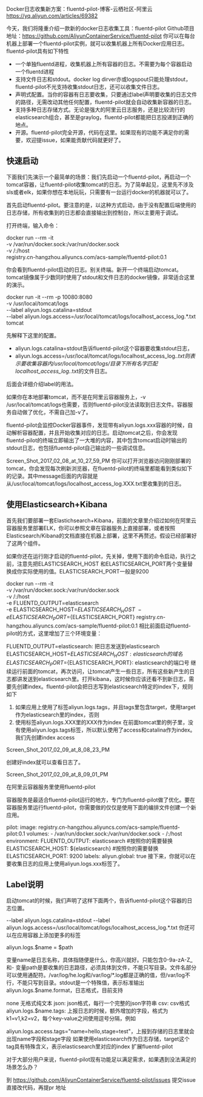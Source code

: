 

Docker日志收集新方案：fluentd-pilot-博客-云栖社区-阿里云
 https://yq.aliyun.com/articles/69382

今天，我们将隆重介绍一款新的docker日志收集工具：fluentd-pilot Github项目地址：https://github.com/AliyunContainerService/fluentd-pilot 你可以在每台机器上部署一个fluentd-pilot实例，就可以收集机器上所有Docker应用日志。fluentd-pilot具有如下特性

* 一个单独fluentd进程，收集机器上所有容器的日志。不需要为每个容器启动一个fluentd进程
* 支持文件日志和stdout。docker log dirver亦或logspout只能处理stdout，fluentd-pilot不光支持收集stdout日志，还可以收集文件日志。
* 声明式配置。当你的容器有日志要收集，只要通过label声明要收集的日志文件的路径，无需改动其他任何配置，fluentd-pilot就会自动收集新容器的日志。
* 支持多种日志存储方式。无论是强大的阿里云日志服务，还是比较流行的elasticsearch组合，甚至是graylog，fluentd-pilot都能把日志投递到正确的地点。
* 开源。fluentd-pilot完全开源，代码在这里。如果现有的功能不满足你的需要，欢迎提issue，如果能贡献代码就更好了。

## 快速启动

下面我们先演示一个最简单的场景：我们先启动一个fluentd-pilot，再启动一个tomcat容器，让fluentd-pilot收集tomcat的日志。为了简单起见，这里先不涉及sls或者elk，如果你想在本地玩玩，只需要有一台运行docker的机器就可以了。

首先启动fluentd-pilot。要注意的是，以这种方式启动，由于没有配置后端使用的日志存储，所有收集到的日志都会直接输出到控制台，所以主要用于调试。

打开终端，输入命令：

docker run --rm -it \
    -v /var/run/docker.sock:/var/run/docker.sock \
    -v /:/host \
    registry.cn-hangzhou.aliyuncs.com/acs-sample/fluentd-pilot:0.1


你会看到fluentd-pilot启动的日志。别关终端。新开一个终端启动tomcat。tomcat镜像属于少数同时使用了stdout和文件日志的docker镜像，非常适合这里的演示。

docker run -it --rm  -p 10080:8080 \
-v /usr/local/tomcat/logs \
--label aliyun.logs.catalina=stdout \
--label aliyun.logs.access=/usr/local/tomcat/logs/localhost_access_log.*.txt \
tomcat

先解释下这里的配置。

* aliyun.logs.catalina=stdout告诉fluentd-pilot这个容器要收集stdout日志，
* aliyun.logs.access=/usr/local/tomcat/logs/localhost_access_log.*.txt则表示要收集容器内/usr/local/tomcat/logs/目录下所有名字匹配localhost_access_log.*.txt的文件日志。

后面会详细介绍label的用法。

如果你在本地部署tomcat，而不是在阿里云容器服务上，-v /usr/local/tomcat/logs也需要，否则fluentd-pilot没法读取到日志文件。容器服务自动做了优化，不需自己加-v了。

fluentd-pilot会监控Docker容器事件，发现带有aliyun.logs.xxx容器的时候，自动解析容器配置，并且开始收集对应的日志。启动tomcat之后，你会发现fluentd-pilot的终端立即输出了一大堆的内容，其中包含tomcat启动时输出的stdout日志，也包括fluentd-pilot自己输出的一些调试信息。

Screen_Shot_2017_02_08_at_10_27_59_PM
你可以打开浏览器访问刚刚部署的tomcat，你会发现每次刷新浏览器，在fluentd-pilot的终端里都能看到类似如下的记录。其中message后面的内容就是从/usr/local/tomcat/logs/localhost_access_log.XXX.txt里收集到的日志。

## 使用Elasticsearch+Kibana

首先我们要部署一套Elastichsearch+Kibana，前面的文章里介绍过如何在阿里云容器服务里部署ELK，你可以参照文章在容器服务上直接部署，或者按照Elasticsearch/Kibana的文档直接在机器上部署，这里不再赘述。假设已经部署好了这两个组件。

如果你还在运行刚才启动的fluentd-pilot，先关掉，使用下面的命令启动，执行之前，注意先把ELASTICSEARCH_HOST 和ELASTICSEARCH_PORT两个变量替换成你实际使用的值。ELASTICSEARCH_PORT一般是9200

docker run --rm -it \
    -v /var/run/docker.sock:/var/run/docker.sock \
    -v /:/host \
    -e FLUENTD_OUTPUT=elasticsearch \
    -e ELASTICSEARCH_HOST=${ELASTICSEARCH_HOST} \
    -e ELASTICSEARCH_PORT=${ELASTICSEARCH_PORT}
    registry.cn-hangzhou.aliyuncs.com/acs-sample/fluentd-pilot:0.1
相比前面启动fluentd-pilot的方式，这里增加了三个环境变量：

FLUENTD_OUTPUT=elasticsearch: 把日志发送到elasticsearch
ELASTICSEARCH_HOST=${ELASTICSEARCH_HOST}: elasticsearch的域名
ELASTICSEARCH_PORT=${ELASTICSEARCH_PORT}: elasticsearch的端口号
继续运行前面的tomcat，再次访问，让tomcat产生一些日志，所有这些新产生的日志都讲发送到elasticsearch里。打开kibana，这时候你应该还看不到新日志，需要先创建index。fluentd-pilot会把日志写到elasticsearch特定的index下，规则如下

1. 如果应用上使用了标签aliyun.logs.tags，并且tags里包含target，使用target作为elasticsearch里的index，否则
2. 使用标签aliyun.logs.XXX里的XXX作为index
在前面tomcat里的例子里，没有使用aliyun.logs.tags标签，所以默认使用了access和catalina作为index。我们先创建index access

Screen_Shot_2017_02_09_at_8_08_23_PM

创建好index就可以查看日志了。

Screen_Shot_2017_02_09_at_8_09_01_PM

在阿里云容器服务里使用fluentd-pilot

容器服务是最适合fluentd-pilot运行的地方，专门为fluentd-pilot做了优化。要在容器服务里运行fluentd-pilot，你需要做的仅仅是使用下面的编排文件创建一个新应用。

pilot:
  image: registry.cn-hangzhou.aliyuncs.com/acs-sample/fluentd-pilot:0.1
  volumes:
    - /var/run/docker.sock:/var/run/docker.sock
    - /:/host
  environment:
    FLUENTD_OUTPUT: elasticsearch #按照你的需要替换 
    ELASTICSEARCH_HOST: ${elasticsearch} #按照你的需要替换
    ELASTICSEARCH_PORT: 9200
  labels:
    aliyun.global: true
接下来，你就可以在要收集日志的应用上使用aliyun.logs.xxx标签了。

## Label说明

启动tomcat的时候，我们声明了这样下面两个，告诉fluentd-pilot这个容器的日志位置。

--label aliyun.logs.catalina=stdout 
--label aliyun.logs.access=/usr/local/tomcat/logs/localhost_access_log.*.txt 
你还可以在应用容器上添加更多的标签

aliyun.logs.$name = $path

变量name是日志名称，具体指随便是什么，你高兴就好。只能包含0-9a-zA-Z_和-
变量path是要收集的日志路径，必须具体到文件，不能只写目录。文件名部分可以使用通配符。/var/log/he.log和/var/log/*.log都是正确的值，但/var/log不行，不能只写到目录。stdout是一个特殊值，表示标准输出
aliyun.logs.$name.format，日志格式，目前支持

none 无格式纯文本
json: json格式，每行一个完整的json字符串
csv: csv格式
aliyun.logs.$name.tags: 上报日志的时候，额外增加的字段，格式为k1=v1,k2=v2，每个key-value之间使用逗号分隔，例如

aliyun.logs.access.tags="name=hello,stage=test"，上报到存储的日志里就会出现name字段和stage字段
如果使用elasticsearch作为日志存储，target这个tag具有特殊含义，表示elasticsearch里对应的index
扩展fluentd-pilot

对于大部分用户来说，fluentd-pilot现有功能足以满足需求，如果遇到没法满足的场景怎么办？

到 https://github.com/AliyunContainerService/fluentd-pilot/issues 提交issue
直接改代码，再提pr
地址